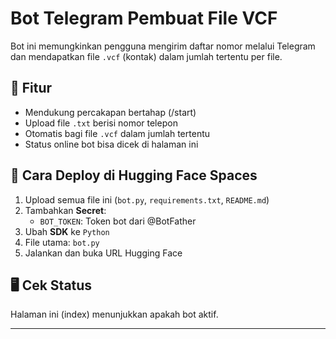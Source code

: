 # Bot Telegram Pembuat File VCF

Bot ini memungkinkan pengguna mengirim daftar nomor melalui Telegram dan mendapatkan file `.vcf` (kontak) dalam jumlah tertentu per file.

## 🔧 Fitur
- Mendukung percakapan bertahap (/start)
- Upload file `.txt` berisi nomor telepon
- Otomatis bagi file `.vcf` dalam jumlah tertentu
- Status online bot bisa dicek di halaman ini

## 🚀 Cara Deploy di Hugging Face Spaces

1. Upload semua file ini (`bot.py`, `requirements.txt`, `README.md`)
2. Tambahkan **Secret**:
   - `BOT_TOKEN`: Token bot dari @BotFather
3. Ubah **SDK** ke `Python`
4. File utama: `bot.py`
5. Jalankan dan buka URL Hugging Face

## 🖥️ Cek Status

Halaman ini (index) menunjukkan apakah bot aktif.

---